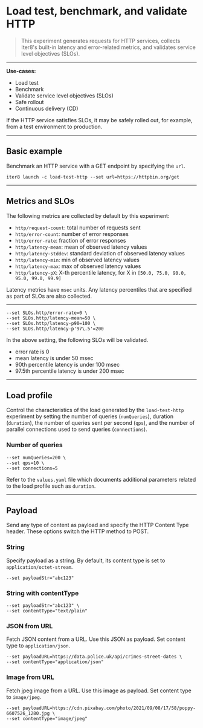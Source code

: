 # Load test, benchmark, and validate HTTP

> This experiment generates requests for HTTP services, collects Iter8's built-in latency and error-related metrics, and validates service level objectives (SLOs).

***

**Use-cases:** 

- Load test
- Benchmark
- Validate service level objectives (SLOs)
- Safe rollout
- Continuous delivery (CD)

If the HTTP service satisfies SLOs, it may be safely rolled out, for example, from a test environment to production.  

***

## Basic example
Benchmark an HTTP service with a GET endpoint by specifying the `url`.

```shell
iter8 launch -c load-test-http --set url=https://httpbin.org/get
```

***

## Metrics and SLOs
The following metrics are collected by default by this experiment:

- `http/request-count`: total number of requests sent
- `http/error-count`: number of error responses
- `http/error-rate`: fraction of error responses
- `http/latency-mean`: mean of observed latency values
- `http/latency-stddev`: standard deviation of observed latency values
- `http/latency-min`: min of observed latency values
- `http/latency-max`: max of observed latency values
- `http/latency-pX`: X-th percentile latency, for X in `[50.0, 75.0, 90.0, 95.0, 99.0, 99.9]`

Latency metrics have `msec` units. Any latency percentiles that are specified as part of SLOs are also collected.

***

```shell
--set SLOs.http/error-rate=0 \
--set SLOs.http/latency-mean=50 \
--set SLOs.http/latency-p90=100 \
--set SLOs.http/latency-p'97\.5'=200
```

In the above setting, the following SLOs will be validated.

- error rate is 0
- mean latency is under 50 msec
- 90th percentile latency is under 100 msec
- 97.5th percentile latency is under 200 msec

***

## Load profile
Control the characteristics of the load generated by the `load-test-http` experiment by setting the number of queries (`numQueries`), duration (`duration`), the number of queries sent per second (`qps`), and the number of parallel connections used to send queries  (`connections`).

### Number of queries
```shell
--set numQueries=200 \
--set qps=10 \
--set connections=5
```

Refer to the `values.yaml` file which documents additional parameters related to the load profile such as `duration`.

***

## Payload
Send any type of content as payload and specify the HTTP Content Type header. These options switch the HTTP method to POST.

### String
Specify payload as a string. By default, its content type is set to `application/octet-stream`.
```shell
--set payloadStr="abc123"
```

### String with contentType
```shell
--set payloadStr="abc123" \
--set contentType="text/plain"
```

### JSON from URL
Fetch JSON content from a URL. Use this JSON as payload. Set content type to `application/json`.
```shell
--set payloadURL=https://data.police.uk/api/crimes-street-dates \
--set contentType="application/json"
```

### Image from URL
Fetch jpeg image from a URL. Use this image as payload. Set content type to `image/jpeg`.
```shell
--set payloadURL=https://cdn.pixabay.com/photo/2021/09/08/17/58/poppy-6607526_1280.jpg \
--set contentType="image/jpeg"
```
